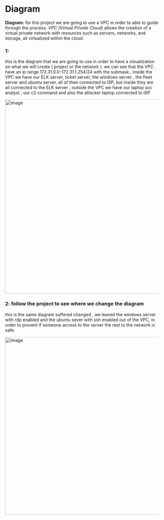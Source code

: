 # Diagram

 **Diagram:** for this project we are going to use a  VPC in order to able to guide through the process.
*VPC (Virtual Private Cloud)* allows the creation of a virtual private network with resources such as servers, networks, and storage, all virtualized within the cloud.

  
  ### 1:  
  this is the diagram that we are going to use in order to have a visualization on what we will  create ( project or the network ).
  we can see that the VPC  have an ip range 172.31.0.0-172.31.1.254/24 with the submask ,  inside the VPC we have our ELK server,  ticket server, the windows server , the fleet server and ubuntu server, all of then connected to  ISP, but inside they are
  all connected to the ELK server ,   outside the VPC we have our laptop soc analyst , our c2 command and also the attacker laptop connected to ISP

  
   <img width="671" height="634" alt="image" src="https://github.com/user-attachments/assets/be848aa8-03c0-4574-a7a4-0edabeabb563" />

   

### 2: **follow the project to see where we change the diagram**
this is the same diagram suffered changed , we leaved the windows server with rdp enabled and the ubuntu sever with ssh enabled out of the VPC, in order to provent if someone access to the server the rest to the network is safe.

   <img width="634" height="581" alt="image" src="https://github.com/user-attachments/assets/03de27ee-8499-4628-991a-e62c93d6e2bb" />


  
